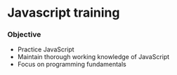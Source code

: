 # Javascript training

### Objective
- Practice JavaScript
- Maintain thorough working knowledge of JavaScript
- Focus on programming fundamentals
